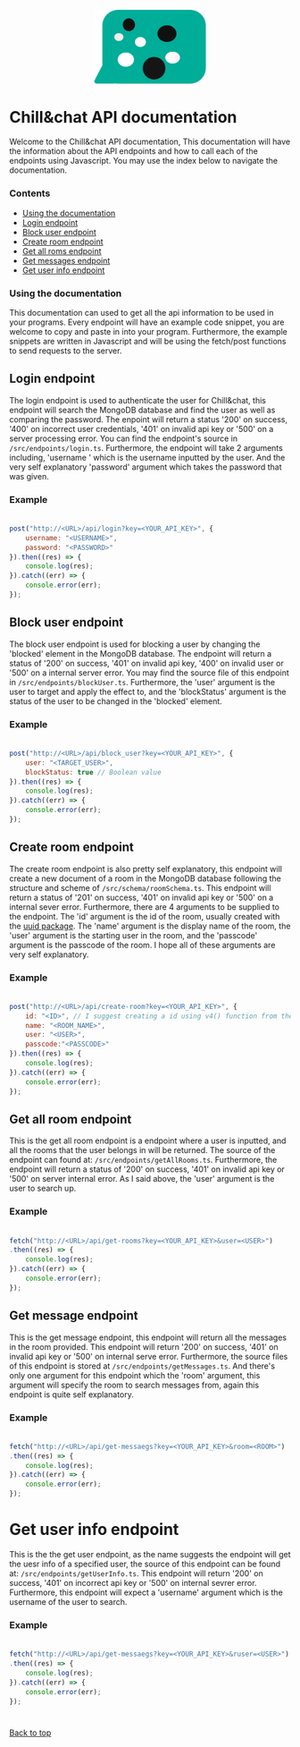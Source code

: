 <p align="center"how><img src="https://github.com/Chillandchat/api/blob/master/logo.svg/" style="width:200px;"/></p>

# Chill&chat API documentation
Welcome to the Chill&chat API documentation, This documentation will have the information about the API endpoints and how to call each of the endpoints using Javascript. You may use the index below to navigate the documentation.

### Contents 
- [Using the documentation](https://github.com/Chillandchat/api/blob/master/docs.md#using-the-documentation)
- [Login endpoint](https://github.com/Chillandchat/api/blob/master/docs.md#login-endpoint)
- [Block user endpoint](https://github.com/Chillandchat/api/blob/master/docs.md#block-user-endpoint)
- [Create room endpoint](https://github.com/Chillandchat/api/blob/master/docs.md#create-rooom-endpoint)
- [Get all roms endpoint](https://github.com/Chillandchat/api/blob/master/docs.md#get-all-room-endpoint)
- [Get messages endpoint](https://github.com/Chillandchat/api/blob/master/docs.md#get-message-endpoint)
- [Get user info endpoint](https://github.com/Chillandchat/api/blob/master/docs.md#get-user-info-endpoint)

### Using the documentation 
This documentation can used to get all the api information to be used in your programs. Every endpoint will have an example code snippet, you are welcome to copy and paste in into your program. Furthermore, the example snippets are written in Javascript and will be using the fetch/post functions to send requests to the server.

## Login endpoint
The login endpoint is used to authenticate the user for Chill&chat, this endpoint will search the MongoDB database and find the user as well as comparing the password. The enpoint will return a status '200' on success, '400' on incorrect user credentials, '401' on invalid api key or '500' on a server processing error. You can find the endpoint's source in ```/src/endpoints/login.ts```. Furthermore, the endpoint will take 2 arguments including, 'username ' which is the username inputted by the user. And the very self explanatory 'password' argument which takes the password that was given.

### Example 
```js

post("http://<URL>/api/login?key=<YOUR_API_KEY>", {
    username: "<USERNAME>",
    password: "<PASSWORD>"
}).then((res) => {
    console.log(res);
}).catch((err) => {
    console.error(err);
});

```
## Block user endpoint
The block user endpoint is used for blocking a user by changing the 'blocked' element in the MongoDB database. The endpoint will return a status of '200' on success, '401' on invalid api key, '400' on invalid user or '500' on a internal server error. You may find the source file of this endpoint in ```/src/endpoints/blockUser.ts```. Furthermore, the 'user' argument is the user to target and apply the effect to, and the 'blockStatus' argument is the status of the user to be changed in the 'blocked' element. 

### Example
```js

post("http://<URL>/api/block_user?key=<YOUR_API_KEY>", {
    user: "<TARGET_USER>",
    blockStatus: true // Boolean value
}).then((res) => {
    console.log(res);
}).catch((err) => {
    console.error(err);
});

```
## Create room endpoint
The create room endpoint is also pretty self explanatory, this endpoint will create a new document of a room in the MongoDB database following the structure and scheme of ```/src/schema/roomSchema.ts```. This endpoint will return a status of '201' on success, '401' on invalid api key or '500' on a internal sever error. Furthermore, there are 4 arguments to be supplied to the endpoint. The 'id' argument is the id of the room, usually created with the [uuid package](https://www.npmjs.com/package/uuid). The 'name' argument is the display name of the room, the 'user' argument is the starting user in the room, and the 'passcode' argument is the passcode of the room. I hope all of these arguments are very self explanatory. 

### Example
```js

post("http://<URL>/api/create-room?key=<YOUR_API_KEY>", {
    id: "<ID>", // I suggest creating a id using v4() function from the uuid library.
    name: "<ROOM_NAME>",
    user: "<USER>",
    passcode:"<PASSCODE>"
}).then((res) => {
    console.log(res);
}).catch((err) => {
    console.error(err);
});

```
## Get all room endpoint 
This is the get all room endpoint is a endpoint where a user is inputted, and all the rooms that the user belongs in will be returned. The source of the endpoint can found at: ```/src/endpoints/getAllRooms.ts```. Furthermore, the endpoint will return a status of '200' on success, '401' on invalid api key or '500' on server internal error. As I said above, the 'user' argument is the user to search up.

### Example 
```js

fetch("http://<URL>/api/get-rooms?key=<YOUR_API_KEY>&user=<USER>")
.then((res) => {
    console.log(res);
}).catch((err) => {
    console.error(err);
});

```
## Get message endpoint
This is the get message endpoint, this endpoint will return all the messages in the room provided. This endpoint will return '200' on success, '401' on invalid api key or '500' on internal serve error. Furthermore, the source files of this endpoint is stored at ```/src/endpoints/getMessages.ts```. And there's only one argument for this endpoint which the 'room' argument, this argument will specify the room to search messages from, again this endpoint is quite self explanatory.

### Example 
```js

fetch("http://<URL>/api/get-messaegs?key=<YOUR_API_KEY>&room=<ROOM>")
.then((res) => {
    console.log(res);
}).catch((err) => {
    console.error(err);
});

```
# Get user info endpoint
This is the the get user endpoint, as the name suggests the endpoint will get the uesr info of a specified user, the source of this endpoint can be found at: ```/src/endpoints/getUserInfo.ts```. This endpoint will return '200' on success, '401' on incorrect api key or '500' on internal sevrer error. Furthermore, this endpoint will expect a 'username' argument which is the username of the user to search. 

### Example 
```js

fetch("http://<URL>/api/get-messaegs?key=<YOUR_API_KEY>&ruser=<USER>")
.then((res) => {
    console.log(res);
}).catch((err) => {
    console.error(err);
});

```
#
[Back to top](https://github.com/Chillandchat/api/blob/master/docs.md#chillchat-api-documentation)
